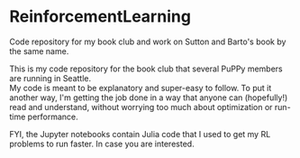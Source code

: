 # ReinforcementLearning
Code repository for my book club and work on Sutton and Barto's book by the same name.

This is my code repository for the book club that several PuPPy members are running in Seattle.  
My code is meant to be explanatory and super-easy to follow.  To put it another way, I'm getting
the job done in a way that anyone can (hopefully!) read and understand, without worrying too much about 
optimization or run-time performance.  

FYI, the Jupyter notebooks contain Julia code that I used to get my RL problems to run faster.  In case you are interested.
